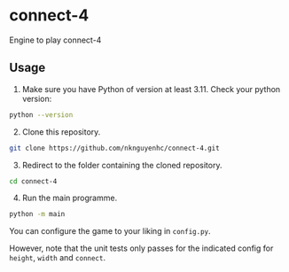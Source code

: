 # connect-4
Engine to play connect-4

## Usage

1. Make sure you have Python of version at least 3.11. Check your python version:

```bash
python --version
```

2. Clone this repository.

```bash
git clone https://github.com/nknguyenhc/connect-4.git
```

3. Redirect to the folder containing the cloned repository.

```bash
cd connect-4
```

4. Run the main programme.

```bash
python -m main
```

You can configure the game to your liking in `config.py`.

However, note that the unit tests only passes for the indicated config for `height`, `width` and `connect`.
